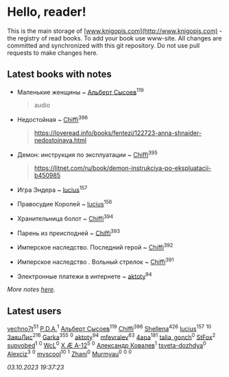 # Hello, reader!
This is the main storage of [www.knigopis.com](http://www.knigopis.com) - the registry of read books.
To add your book use www-site. All changes are committed and synchronized with this git repository.
Do not use pull requests to make changes here.


## Latest books with notes
* Маленькие женщины ~ [Альберт Сысоев](users/474/47446642-vkontakte)<sup>119</sup>
    > audio

* Недостойная ~ [Chiffi](users/105/105831994080785626680-google)<sup>396</sup>
    > https://loveread.info/books/fentezi/122723-anna-shnaider-nedostoinaya.html

* Демон: инструкция по эксплуатации ~ [Chiffi](users/105/105831994080785626680-google)<sup>395</sup>
    > https://litnet.com/ru/book/demon-instrukciya-po-ekspluatacii-b450985

* Игра Эндера ~ [lucius](users/838/83820536-yandex)<sup>157</sup>

* Правосудие Королей ~ [lucius](users/838/83820536-yandex)<sup>156</sup>

* Хранительница болот ~ [Chiffi](users/105/105831994080785626680-google)<sup>394</sup>

* Парень из преисподней ~ [Chiffi](users/105/105831994080785626680-google)<sup>393</sup>

* Имперское наследство. Последний герой ~ [Chiffi](users/105/105831994080785626680-google)<sup>392</sup>

* Имперское наследство . Вольный стрелок ~ [Chiffi](users/105/105831994080785626680-google)<sup>391</sup>

* Электронные платежи в интернете ~ [aktoty](users/275/275766107-vkontakte)<sup>94</sup>


_More notes [here](latest_books_with_notes.md)._


## Latest users
[vechno7t](users/102/102483077884312127500-google)<sup>51</sup> 
[P.D.A.](users/101/101885615006241630614-google)<sup>1</sup> 
[Альберт Сысоев](users/474/47446642-vkontakte)<sup>119</sup> 
[Chiffi](users/105/105831994080785626680-google)<sup>396</sup> 
[Shellena](users/134/13413591548892934957-mailru)<sup>426</sup> 
[lucius](users/838/83820536-yandex)<sup>157</sup> 
[](users/101/101368518035734751027-google)<sup>10</sup> 
[ЗаяцЛис](users/112/112388384595246311466-google)<sup>216</sup> 
[Garka](users/115/115753719718250012620-google)<sup>355</sup> 
[](users/115/115095777313809768381-google)<sup>0</sup> 
[aktoty](users/275/275766107-vkontakte)<sup>94</sup> 
[mfevralev](users/140/140966150-vkontakte)<sup>63</sup> 
[4apa](users/117/117392596378069249667-google)<sup>181</sup> 
[talia_gonch](users/116/116727437007720956503-google)<sup>0</sup> 
[StFox](users/108/10824953-yandex)<sup>2</sup> 
[supvobed](users/111/111120684537115120803-google)<sup>1</sup> 
[](users/108/108689900996785507657-google)<sup>0</sup> 
[WcL](users/106/106758454733805717947-google)<sup>0</sup> 
[X Æ A-12](users/115/115609550904757194526-google)<sup>5</sup> 
[](users/112/112452730042794139520-google)<sup>0</sup> 
[Александр Ковалев](users/141/14161137020827113329-mailru)<sup>1</sup> 
[tsveta-dozhdya](users/983/983485507-yandex)<sup>0</sup> 
[Alexciz](users/104/104402554069177138887-google)<sup>3</sup> 
[](users/116/116461044320164710012-google)<sup>0</sup> 
[myscool](users/101/101429613411254493072-google)<sup>10</sup> 
[](users/115/115714542148878544061-google)<sup>1</sup> 
[Zhani](users/109/109586026743199600506-google)<sup>0</sup> 
[Murmyau](users/107/107272984290708451258-google)<sup>0</sup> 
[](users/103/1035563327194476370-mailru)<sup>0</sup> 
[](users/106/106851335280025411906-google)<sup>0</sup> 


_03.10.2023 19:37:23_
